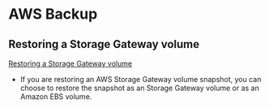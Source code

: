 # AWS Backup

## Restoring a Storage Gateway volume

[Restoring a Storage Gateway volume](https://docs.aws.amazon.com/aws-backup/latest/devguide/restoring-storage-gateway.html)

- If you are restoring an AWS Storage Gateway volume snapshot, you can choose to restore the snapshot as an Storage Gateway volume or as an Amazon EBS volume.